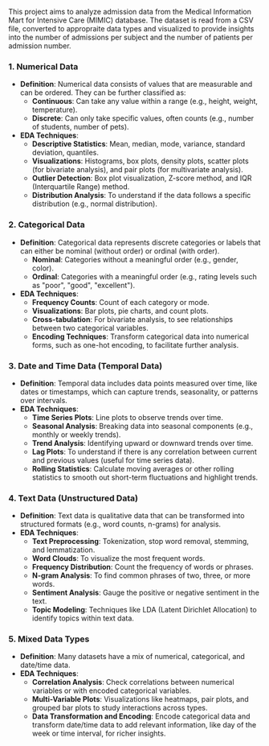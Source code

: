This project aims to analyze admission data from the Medical Information Mart for Intensive Care (MIMIC) database. The dataset is read from a CSV file, converted to appropraite data types and visualized to provide insights into the number of admissions per subject and the number of patients per admission number.

### 1. **Numerical Data**
   - **Definition**: Numerical data consists of values that are measurable and can be ordered. They can be further classified as:
     - **Continuous**: Can take any value within a range (e.g., height, weight, temperature).
     - **Discrete**: Can only take specific values, often counts (e.g., number of students, number of pets).
   - **EDA Techniques**:
     - **Descriptive Statistics**: Mean, median, mode, variance, standard deviation, quantiles.
     - **Visualizations**: Histograms, box plots, density plots, scatter plots (for bivariate analysis), and pair plots (for multivariate analysis).
     - **Outlier Detection**: Box plot visualization, Z-score method, and IQR (Interquartile Range) method.
     - **Distribution Analysis**: To understand if the data follows a specific distribution (e.g., normal distribution).

### 2. **Categorical Data**
   - **Definition**: Categorical data represents discrete categories or labels that can either be nominal (without order) or ordinal (with order).
     - **Nominal**: Categories without a meaningful order (e.g., gender, color).
     - **Ordinal**: Categories with a meaningful order (e.g., rating levels such as "poor", "good", "excellent").
   - **EDA Techniques**:
     - **Frequency Counts**: Count of each category or mode.
     - **Visualizations**: Bar plots, pie charts, and count plots.
     - **Cross-tabulation**: For bivariate analysis, to see relationships between two categorical variables.
     - **Encoding Techniques**: Transform categorical data into numerical forms, such as one-hot encoding, to facilitate further analysis.

### 3. **Date and Time Data (Temporal Data)**
   - **Definition**: Temporal data includes data points measured over time, like dates or timestamps, which can capture trends, seasonality, or patterns over intervals.
   - **EDA Techniques**:
     - **Time Series Plots**: Line plots to observe trends over time.
     - **Seasonal Analysis**: Breaking data into seasonal components (e.g., monthly or weekly trends).
     - **Trend Analysis**: Identifying upward or downward trends over time.
     - **Lag Plots**: To understand if there is any correlation between current and previous values (useful for time series data).
     - **Rolling Statistics**: Calculate moving averages or other rolling statistics to smooth out short-term fluctuations and highlight trends.

### 4. **Text Data (Unstructured Data)**
   - **Definition**: Text data is qualitative data that can be transformed into structured formats (e.g., word counts, n-grams) for analysis. 
   - **EDA Techniques**:
     - **Text Preprocessing**: Tokenization, stop word removal, stemming, and lemmatization.
     - **Word Clouds**: To visualize the most frequent words.
     - **Frequency Distribution**: Count the frequency of words or phrases.
     - **N-gram Analysis**: To find common phrases of two, three, or more words.
     - **Sentiment Analysis**: Gauge the positive or negative sentiment in the text.
     - **Topic Modeling**: Techniques like LDA (Latent Dirichlet Allocation) to identify topics within text data.

### 5. **Mixed Data Types**
   - **Definition**: Many datasets have a mix of numerical, categorical, and date/time data.
   - **EDA Techniques**:
     - **Correlation Analysis**: Check correlations between numerical variables or with encoded categorical variables.
     - **Multi-Variable Plots**: Visualizations like heatmaps, pair plots, and grouped bar plots to study interactions across types.
     - **Data Transformation and Encoding**: Encode categorical data and transform date/time data to add relevant information, like day of the week or time interval, for richer insights.

